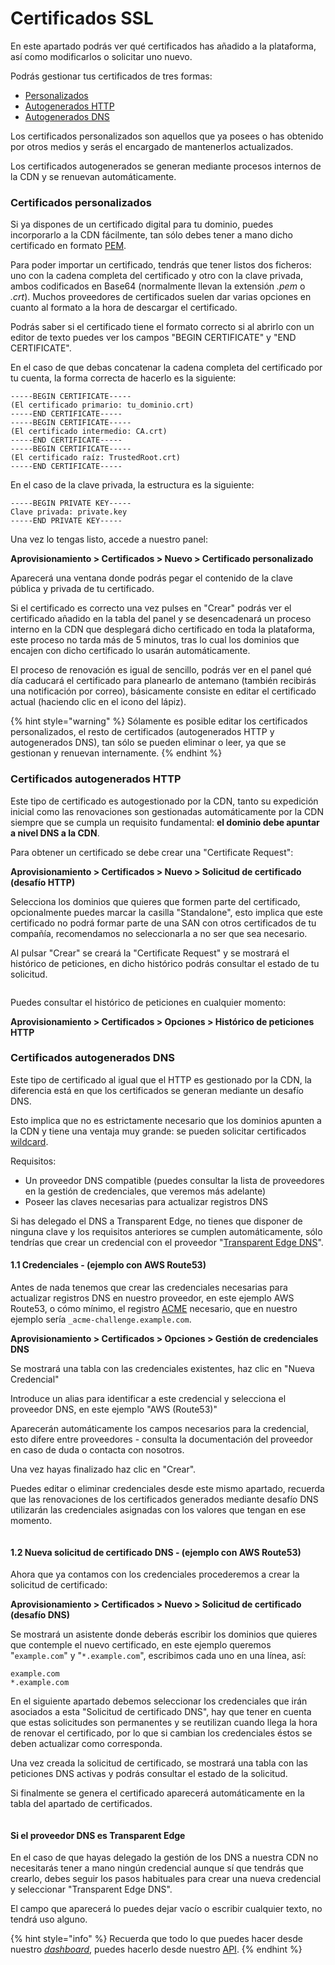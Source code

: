 # Certificados SSL

En este apartado podrás ver qué certificados has añadido a la plataforma, así como modificarlos o solicitar uno nuevo.

Podrás gestionar tus certificados de tres formas:

* [Personalizados](ssl.md#certificados-personalizados)
* [Autogenerados HTTP](ssl.md#certificados-autogenerados-http)
* [Autogenerados DNS](ssl.md#certificados-autogenerados-dns)

Los certificados personalizados son aquellos que ya posees o has obtenido por otros medios y serás el encargado de mantenerlos actualizados.

Los certificados autogenerados se generan mediante procesos internos de la CDN y se renuevan automáticamente.

### Certificados personalizados

Si ya dispones de un certificado digital para tu dominio, puedes incorporarlo a la CDN fácilmente, tan sólo debes tener a mano dicho certificado en formato [PEM](https://es.wikipedia.org/wiki/X.509#Extensiones\_de\_archivo\_de\_certificados).

Para poder importar un certificado, tendrás que tener listos dos ficheros: uno con la cadena completa del certificado y otro con la clave privada, ambos codificados en Base64 (normalmente llevan la extensión _.pem_ o _.crt_). Muchos proveedores de certificados suelen dar varias opciones en cuanto al formato a la hora de descargar el certificado.

Podrás saber si el certificado tiene el formato correcto si al abrirlo con un editor de texto puedes ver los campos "BEGIN CERTIFICATE" y "END CERTIFICATE".

En el caso de que debas concatenar la cadena completa del certificado por tu cuenta, la forma correcta de hacerlo es la siguiente:

```
-----BEGIN CERTIFICATE-----
(El certificado primario: tu_dominio.crt)
-----END CERTIFICATE-----
-----BEGIN CERTIFICATE-----
(El certificado intermedio: CA.crt)
-----END CERTIFICATE-----
-----BEGIN CERTIFICATE-----
(El certificado raíz: TrustedRoot.crt)
-----END CERTIFICATE-----
```

En el caso de la clave privada, la estructura es la siguiente:

```
-----BEGIN PRIVATE KEY-----
Clave privada: private.key
-----END PRIVATE KEY-----
```

Una vez lo tengas listo, accede a nuestro panel:

**Aprovisionamiento > Certificados > Nuevo > Certificado personalizado**

Aparecerá una ventana donde podrás pegar el contenido de la clave pública y privada de tu certificado.

Si el certificado es correcto una vez pulses en "Crear" podrás ver el certificado añadido en la tabla del panel y se desencadenará un proceso interno en la CDN que desplegará dicho certificado en toda la plataforma, este proceso no tarda más de 5 minutos, tras lo cual los dominios que encajen con dicho certificado lo usarán automáticamente.

El proceso de renovación es igual de sencillo, podrás ver en el panel qué día caducará el certificado para planearlo de antemano (también recibirás una notificación por correo), básicamente consiste en editar el certificado actual (haciendo clic en el icono del lápiz).

{% hint style="warning" %}
Sólamente es posible editar los certificados personalizados, el resto de certificados (autogenerados HTTP y autogenerados DNS), tan sólo se pueden eliminar o leer, ya que se gestionan y renuevan internamente.
{% endhint %}

### Certificados autogenerados HTTP

Este tipo de certificado es autogestionado por la CDN, tanto su expedición inicial como las renovaciones son gestionadas automáticamente por la CDN siempre que se cumpla un requisito fundamental: **el dominio debe apuntar a nivel DNS a la CDN**.

Para obtener un certificado se debe crear una "Certificate Request":

**Aprovisionamiento > Certificados > Nuevo > Solicitud de certificado (desafío HTTP)**

Selecciona los dominios que quieres que formen parte del certificado, opcionalmente puedes marcar la casilla "Standalone", esto implica que este certificado no podrá formar parte de una SAN con otros certificados de tu compañía, recomendamos no seleccionarla a no ser que sea necesario.

Al pulsar "Crear" se creará la "Certificate Request" y se mostrará el histórico de peticiones,  en dicho histórico podrás consultar el estado de tu solicitud.

<figure><img src="../../../.gitbook/assets/image (6).png" alt=""><figcaption></figcaption></figure>

Puedes consultar el histórico de peticiones en cualquier momento:

**Aprovisionamiento > Certificados > Opciones > Histórico de peticiones HTTP**

### Certificados autogenerados DNS

Este tipo de certificado al igual que el HTTP es gestionado por la CDN, la diferencia está en que los certificados se generan mediante un desafío DNS.

Esto implica que no es estrictamente necesario que los dominios apunten a la CDN y tiene una ventaja muy grande: se pueden solicitar certificados [wildcard](https://en.wikipedia.org/wiki/Wildcard\_certificate).

Requisitos:

* Un proveedor DNS compatible (puedes consultar la lista de proveedores en la gestión de credenciales, que veremos más adelante)
* Poseer las claves necesarias para actualizar registros DNS

Si has delegado el DNS a Transparent Edge, no tienes que disponer de ninguna clave y los requisitos anteriores se cumplen automáticamente, sólo tendrías que crear un credencial con el proveedor "[Transparent Edge DNS](ssl.md#si-el-proveedor-dns-es-transparent-edge)".

#### 1.1 Credenciales - (ejemplo con AWS Route53)

Antes de nada tenemos que crear las credenciales necesarias para actualizar registros DNS en nuestro proveedor, en este ejemplo AWS Route53, o cómo mínimo, el registro [ACME](https://en.wikipedia.org/wiki/Automatic\_Certificate\_Management\_Environment) necesario, que en nuestro ejemplo sería `_acme-challenge.example.com`.

**Aprovisionamiento > Certificados > Opciones > Gestión de credenciales DNS**

Se mostrará una tabla con las credenciales existentes, haz clic en "Nueva Credencial"

Introduce un alias para identificar a este credencial y selecciona el proveedor DNS, en este ejemplo "AWS (Route53)"

Aparecerán automáticamente los campos necesarios para la credencial, esto difere entre proveedores - consulta la documentación del proveedor en caso de duda o contacta con nosotros.

Una vez hayas finalizado haz clic en "Crear".

Puedes editar o eliminar credenciales desde este mismo apartado, recuerda que las renovaciones de los certificados generados mediante desafío DNS utilizarán las credenciales asignadas con los valores que tengan en ese momento.

<figure><img src="../../../.gitbook/assets/image (22).png" alt=""><figcaption></figcaption></figure>

#### 1.2 Nueva solicitud de certificado DNS - (ejemplo con AWS Route53)

Ahora que ya contamos con los credenciales procederemos a crear la solicitud de certificado:

**Aprovisionamiento > Certificados > Nuevo > Solicitud de certificado (desafío DNS)**

Se mostrará un asistente donde deberás escribir los dominios que quieres que contemple el nuevo certificado, en este ejemplo queremos "`example.com`" y "`*.example.com`", escribimos cada uno en una línea, así:

```
example.com
*.example.com
```

En el siguiente apartado debemos seleccionar los credenciales que irán asociados a esta "Solicitud de certificado DNS", hay que tener en cuenta que estas solicitudes son permanentes y se reutilizan cuando llega la hora de renovar el certificado, por lo que si cambian los credenciales éstos se deben actualizar como corresponda.

Una vez creada la solicitud de certificado, se mostrará una tabla con las peticiones DNS activas y podrás consultar el estado de la solicitud.

Si finalmente se genera el certificado aparecerá automáticamente en la tabla del apartado de certificados.

<figure><img src="../../../.gitbook/assets/image (65).png" alt=""><figcaption></figcaption></figure>

#### Si el proveedor DNS es Transparent Edge

En el caso de que hayas delegado la gestión de los DNS a nuestra CDN no necesitarás tener a mano ningún credencial aunque sí que tendrás que crearlo, debes seguir los pasos habituales para crear una nueva credencial y seleccionar "Transparent Edge DNS".

El campo que aparecerá lo puedes dejar vacío o escribir cualquier texto, no tendrá uso alguno.



{% hint style="info" %}
Recuerda que todo lo que puedes hacer desde nuestro [_dashboard_](https://dashboard.transparetncdn.com), puedes hacerlo desde nuestro [API](../../faq/glosario/api.md).
{% endhint %}
